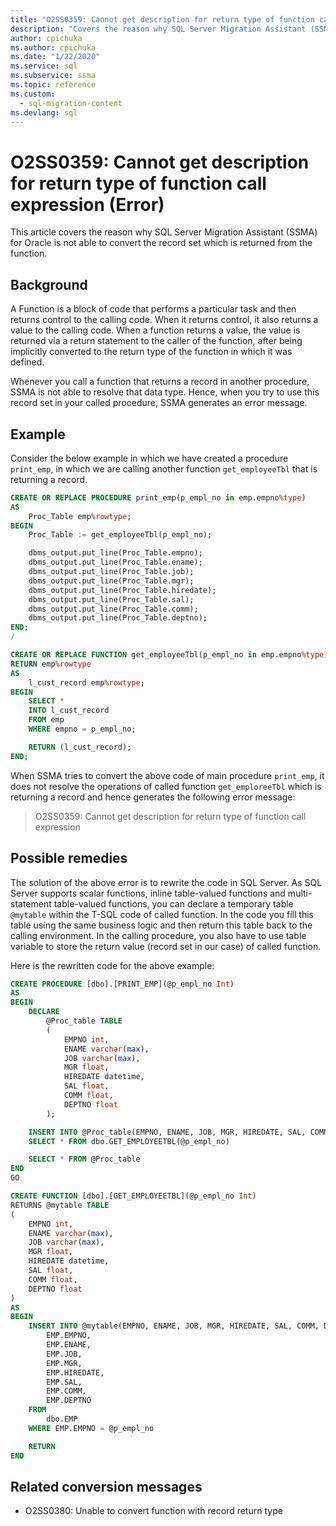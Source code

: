 ```yaml
---
title: "O2SS0359: Cannot get description for return type of function call expression (Error)"
description: "Covers the reason why SQL Server Migration Assistant (SSMA) for Oracle is not able to convert the record set which is returned from the function."
author: cpichuka
ms.author: cpichuka
ms.date: "1/22/2020"
ms.service: sql
ms.subservice: ssma
ms.topic: reference
ms.custom:
  - sql-migration-content
ms.devlang: sql
---
```


# O2SS0359: Cannot get description for return type of function call expression (Error)

This article covers the reason why SQL Server Migration Assistant (SSMA) for Oracle is not able to convert the record set which is returned from the function.

## Background

A Function is a block of code that performs a particular task and then returns control to the calling code. When it returns control, it also returns a value to the calling code. When a function returns a value, the value is returned via a return statement to the caller of the function, after being implicitly converted to the return type of the function in which it was defined.

Whenever you call a function that returns a record in another procedure, SSMA is not able to resolve that data type. Hence, when you try to use this record set in your called procedure, SSMA generates an error message.

## Example

Consider the below example in which we have created a procedure `print_emp`, in which we are calling another function `get_employeeTbl` that is returning a record.

```sql
CREATE OR REPLACE PROCEDURE print_emp(p_empl_no in emp.empno%type)
AS
    Proc_Table emp%rowtype;
BEGIN
    Proc_Table := get_employeeTbl(p_empl_no);

    dbms_output.put_line(Proc_Table.empno);
    dbms_output.put_line(Proc_Table.ename);
    dbms_output.put_line(Proc_Table.job);
    dbms_output.put_line(Proc_Table.mgr);
    dbms_output.put_line(Proc_Table.hiredate);
    dbms_output.put_line(Proc_Table.sal);
    dbms_output.put_line(Proc_Table.comm);
    dbms_output.put_line(Proc_Table.deptno);
END;
/

CREATE OR REPLACE FUNCTION get_employeeTbl(p_empl_no in emp.empno%type)
RETURN emp%rowtype
AS
    l_cust_record emp%rowtype;
BEGIN
    SELECT *
    INTO l_cust_record
    FROM emp
    WHERE empno = p_empl_no;

    RETURN (l_cust_record);
END;
```

When SSMA tries to convert the above code of main procedure `print_emp`, it does not resolve the operations of called function `get_emploreeTbl` which is returning a record and hence generates the following error message:

> O2SS0359: Cannot get description for return type of function call expression

## Possible remedies

The solution of the above error is to rewrite the code in SQL Server. As SQL Server supports scalar functions, inline table-valued functions and multi-statement table-valued functions, you can declare a temporary table `@mytable` within the T-SQL code of called function. In the code you fill this table using the same business logic and then return this table back to the calling environment. In the calling procedure, you also have to use table variable to store the return value (record set in our case) of called function.

Here is the rewritten code for the above example:

```sql
CREATE PROCEDURE [dbo].[PRINT_EMP](@p_empl_no Int)
AS
BEGIN
    DECLARE
        @Proc_table TABLE
        (
            EMPNO int,
            ENAME varchar(max),
            JOB varchar(max),
            MGR float,
            HIREDATE datetime,
            SAL float,
            COMM float,
            DEPTNO float
        );

    INSERT INTO @Proc_table(EMPNO, ENAME, JOB, MGR, HIREDATE, SAL, COMM, DEPTNO)
    SELECT * FROM dbo.GET_EMPLOYEETBL(@p_empl_no)

    SELECT * FROM @Proc_table
END
GO

CREATE FUNCTION [dbo].[GET_EMPLOYEETBL](@p_empl_no Int)
RETURNS @mytable TABLE
(
    EMPNO int,
    ENAME varchar(max),
    JOB varchar(max),
    MGR float,
    HIREDATE datetime,
    SAL float,
    COMM float,
    DEPTNO float
)
AS
BEGIN
    INSERT INTO @mytable(EMPNO, ENAME, JOB, MGR, HIREDATE, SAL, COMM, DEPTNO) SELECT
        EMP.EMPNO,
        EMP.ENAME,
        EMP.JOB,
        EMP.MGR,
        EMP.HIREDATE,
        EMP.SAL,
        EMP.COMM,
        EMP.DEPTNO
    FROM
        dbo.EMP
    WHERE EMP.EMPNO = @p_empl_no

    RETURN
END
```

## Related conversion messages

* O2SS0380: Unable to convert function with record return type
